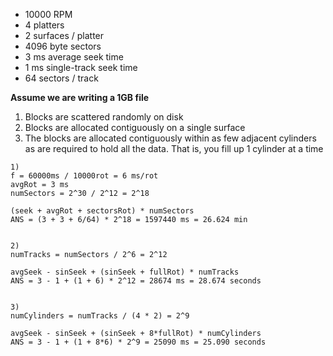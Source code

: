 - 10000 RPM
- 4 platters
- 2 surfaces / platter
- 4096 byte sectors
- 3 ms average seek time
- 1 ms single-track seek time
- 64 sectors / track

**Assume we are writing a 1GB file**

1) Blocks are scattered randomly on disk
2) Blocks are allocated contiguously on a single surface
3) The blocks are allocated contiguously within as few adjacent cylinders as are required to hold all the data. That is, you fill up 1 cylinder at a time

```
1)
f = 60000ms / 10000rot = 6 ms/rot
avgRot = 3 ms
numSectors = 2^30 / 2^12 = 2^18

(seek + avgRot + sectorsRot) * numSectors
ANS = (3 + 3 + 6/64) * 2^18 = 1597440 ms = 26.624 min


2)
numTracks = numSectors / 2^6 = 2^12

avgSeek - sinSeek + (sinSeek + fullRot) * numTracks
ANS = 3 - 1 + (1 + 6) * 2^12 = 28674 ms = 28.674 seconds


3)
numCylinders = numTracks / (4 * 2) = 2^9

avgSeek - sinSeek + (sinSeek + 8*fullRot) * numCylinders
ANS = 3 - 1 + (1 + 8*6) * 2^9 = 25090 ms = 25.090 seconds
```